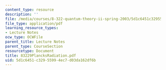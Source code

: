 ```yaml
---
content_type: resource
description: ''
file: /media/courses/8-322-quantum-theory-ii-spring-2003/5d1c6451c32955994ec7d03da162df6b_83229PlancksRadiation.pdf
file_type: application/pdf
learning_resource_types:
- Lecture Notes
ocw_type: OCWFile
parent_title: Lecture Notes
parent_type: CourseSection
resourcetype: Document
title: 83229PlancksRadiation.pdf
uid: 5d1c6451-c329-5599-4ec7-d03da162df6b
---
```

